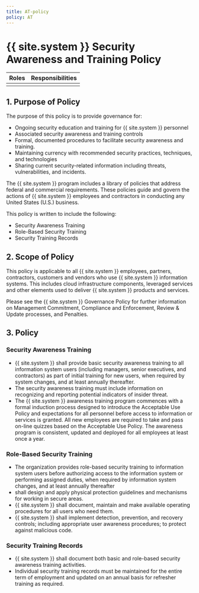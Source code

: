 ```yaml
---
title: AT-policy
policy: AT
---
```


# {{ site.system }} Security Awareness and Training Policy

|Roles                        |Responsibilities
|-----------------------------|-------------------------|
|                             |                         |

## 1. Purpose of Policy
The purpose of this policy is to provide governance for:
* Ongoing security education and training for {{ site.system }} personnel
* Associated security awareness and training controls
* Formal, documented procedures to facilitate security awareness and training.
* Maintaining currency with recommended security practices, techniques, and technologies
* Sharing current security-related information including threats, vulnerabilities, and incidents.

The {{ site.system }} program includes a library of policies that address federal and commercial requirements. These policies guide and govern the actions of {{ site.system }} employees and contractors in conducting any United States (U.S.) business.

This policy is written to include the following:
* Security Awareness Training
* Role-Based Security Training
* Security Training Records

## 2. Scope of Policy
This policy is applicable to all {{ site.system }} employees, partners, contractors, customers and vendors who use {{ site.system }} information systems. This includes cloud infrastructure components, leveraged services and other elements used to deliver {{ site.system }} products and services.

Please see the {{ site.system }} Governance Policy for further information on Management Commitment, Compliance and Enforcement, Review & Update processes, and Penalties.

## 3. Policy
### Security Awareness Training
* {{ site.system }} shall provide basic security awareness training to all information system users (including managers, senior executives, and contractors) as part of initial training for new users, when required by system changes, and at least annually thereafter.
* The security awareness training must include information on recognizing and reporting potential indicators of insider threat.
* The {{ site.system }} awareness training program commences with a formal induction process designed to introduce the Acceptable Use Policy and expectations for all personnel before access to information or services is granted. All new employees are required to take and pass on-line quizzes based on the Acceptable Use Policy. The awareness program is consistent, updated and deployed for all employees at least once a year.

### Role-Based Security Training
* The organization provides role-based security training to information system users before authorizing access to the information system or performing assigned duties, when required by information system changes, and at least annually thereafter
 * shall design and apply physical protection guidelines and mechanisms for working in secure areas.
 * {{ site.system }} shall document, maintain and make available operating procedures for all users who need them.
 * {{ site.system }} shall implement detection, prevention, and recovery controls; including appropriate user awareness procedures; to protect against malicious code.

### Security Training Records
* {{ site.system }} shall document both basic and role-based security awareness training activities.
* Individual security training records must be maintained for the entire term of employment and updated on an annual basis for refresher training as required.
